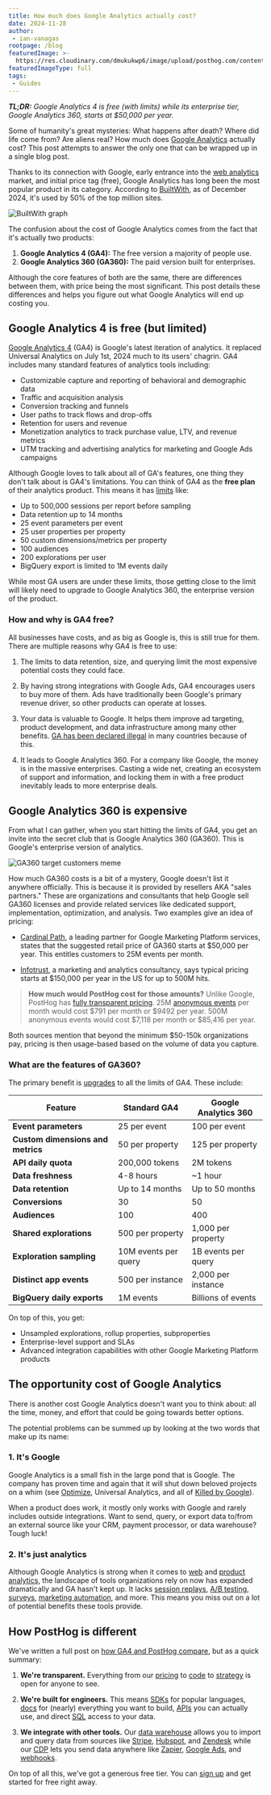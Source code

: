 ```yaml
---
title: How much does Google Analytics actually cost?
date: 2024-11-28
author:
 - ian-vanagas
rootpage: /blog
featuredImage: >-
  https://res.cloudinary.com/dmukukwp6/image/upload/posthog.com/contents/images/blog/posthog-vs-ga4/posthog-vs-ga4.jpeg
featuredImageType: full
tags:
 - Guides
---
```


_**TL;DR:** Google Analytics 4 is free (with limits) while its enterprise tier, Google Analytics 360, starts at $50,000 per year._

Some of humanity's great mysteries: What happens after death? Where did life come from? Are aliens real? How much does [Google Analytics](/blog/google-analytics-to-posthog) actually cost? This post attempts to answer the only one that can be wrapped up in a single blog post. 

Thanks to its connection with Google, early entrance into the [web analytics](/web-analytics) market, and initial price tag (free), Google Analytics has long been the most popular product in its category. According to [BuiltWith](https://trends.builtwith.com/analytics/Google-Analytics), as of December 2024, it's used by 50% of the top million sites.

![BuiltWith graph](https://res.cloudinary.com/dmukukwp6/image/upload/Clean_Shot_2024_11_29_at_10_42_08_d308dcfae1.png)

The confusion about the cost of Google Analytics comes from the fact that it's actually two products:

1. **Google Analytics 4 (GA4):** The free version a majority of people use.
2. **Google Analytics 360 (GA360):** The paid version built for enterprises.

Although the core features of both are the same, there are differences between them, with price being the most significant. This post details these differences and helps you figure out what Google Analytics will end up costing you.

## Google Analytics 4 is free (but limited)

[Google Analytics 4](/blog/posthog-vs-ga4) (GA4) is Google's latest iteration of analytics. It replaced Universal Analytics on July 1st, 2024 much to its users' chagrin. GA4 includes many standard features of analytics tools including:

- Customizable capture and reporting of behavioral and demographic data
- Traffic and acquisition analysis
- Conversion tracking and funnels
- User paths to track flows and drop-offs
- Retention for users and revenue
- Monetization analytics to track purchase value, LTV, and revenue metrics
- UTM tracking and advertising analytics for marketing and Google Ads campaigns

Although Google loves to talk about all of GA's features, one thing they don't talk about is GA4's limitations. You can think of GA4 as the **free plan** of their analytics product. This means it has [limits](https://support.google.com/analytics/answer/11202874?sjid=1063875790934107320-NC) like:

- Up to 500,000 sessions per report before sampling
- Data retention up to 14 months
- 25 event parameters per event
- 25 user properties per property
- 50 custom dimensions/metrics per property
- 100 audiences
- 200 explorations per user
- BigQuery export is limited to 1M events daily

While most GA users are under these limits, those getting close to the limit will likely need to upgrade to Google Analytics 360, the enterprise version of the product.

### How and why is GA4 free?

All businesses have costs, and as big as Google is, this is still true for them. There are multiple reasons why GA4 is free to use:

1. The limits to data retention, size, and querying limit the most expensive potential costs they could face.

2. By having strong integrations with Google Ads, GA4 encourages users to buy more of them. Ads have traditionally been Google's primary revenue driver, so other products can operate at losses.

3. Your data is valuable to Google. It helps them improve ad targeting, product development, and data infrastructure among many other benefits. [GA has been declared illegal](/blog/is-google-analytics-illegal-microsite) in many countries because of this.

4. It leads to Google Analytics 360. For a company like Google, the money is in the massive enterprises. Casting a wide net, creating an ecosystem of support and information, and locking them in with a free product inevitably leads to more enterprise deals.

## Google Analytics 360 is expensive

From what I can gather, when you start hitting the limits of GA4, you get an invite into the secret club that is Google Analytics 360 (GA360). This is Google's enterprise version of analytics.

![GA360 target customers meme](https://res.cloudinary.com/dmukukwp6/image/upload/image_ec753abf75.png)

How much GA360 costs is a bit of a mystery, Google doesn't list it anywhere officially. This is because it is provided by resellers AKA "sales partners." These are organizations and consultants that help Google sell GA360 licenses and provide related services like dedicated support, implementation, optimization, and analysis. Two examples give an idea of pricing:

- [Cardinal Path](https://www.cardinalpath.com/blog/ua-360-vs-ga4-360-pricing-model), a leading partner for Google Marketing Platform services, states that the suggested retail price of GA360 starts at $50,000 per year. This entitles customers to 25M events per month.

- [Infotrust](https://infotrust.com/wp-content/uploads/2018/10/google-analytics-adobe-analytics.pdf), a marketing and analytics consultancy, says typical pricing starts at $150,000 per year in the US for up to 500M hits.

> **How much would PostHog cost for those amounts?** Unlike Google, PostHog has [fully transparent pricing](/pricing). 25M [anonymous events](/docs/data/anonymous-vs-identified-events) per month would cost $791 per month or $9492 per year. 500M anonymous events would cost $7,118 per month or $85,416 per year.

Both sources mention that beyond the minimum $50-150k organizations pay, pricing is then usage-based based on the volume of data you capture. 

### What are the features of GA360?

The primary benefit is [upgrades](https://support.google.com/analytics/answer/11202874?sjid=1063875790934107320-NC) to all the limits of GA4. These include:

| **Feature** | **Standard GA4** | **Google Analytics 360** |
| --- | --- | --- |
| **Event parameters** | 25 per event | 100 per event |
| **Custom dimensions and metrics** | 50 per property | 125 per property |
| **API daily quota** | 200,000 tokens | 2M tokens |
| **Data freshness** | 4-8 hours | ~1 hour |
| **Data retention** | Up to 14 months | Up to 50 months |
| **Conversions** | 30 | 50 |
| **Audiences** | 100 | 400 |
| **Shared explorations** | 500 per property | 1,000 per property |
| **Exploration sampling** | 10M events per query | 1B events per query |
| **Distinct app events** | 500 per instance | 2,000 per instance |
| **BigQuery daily exports** | 1M events | Billions of events |

On top of this, you get:

- Unsampled explorations, rollup properties, subproperties
- Enterprise-level support and SLAs
- Advanced integration capabilities with other Google Marketing Platform products

## The opportunity cost of Google Analytics

There is another cost Google Analytics doesn't want you to think about: all the time, money, and effort that could be going towards better options.

The potential problems can be summed up by looking at the two words that make up its name:

### 1. It's Google

Google Analytics is a small fish in the large pond that is Google. The company has proven time and again that it will shut down beloved projects on a whim (see [Optimize](/blog/google-optimize-alternatives), Universal Analytics, and all of [Killed by Google](https://killedbygoogle.com/)). 

When a product does work, it mostly only works with Google and rarely includes outside integrations. Want to send, query, or export data to/from an external source like your CRM, payment processor, or data warehouse? Tough luck!

### 2. It's just analytics

Although Google Analytics is strong when it comes to [web](/web-analytics) and [product analytics](/product-analytics), the landscape of tools organizations rely on now has expanded dramatically and GA hasn't kept up. It lacks [session replays](/session-replay), [A/B testing](/experiments), [surveys](/surveys), [marketing automation](/cdp), and more. This means you miss out on a lot of potential benefits these tools provide.

## How PostHog is different

We've written a full post on [how GA4 and PostHog compare](/blog/posthog-vs-ga4), but as a quick summary:

1. **We're transparent.** Everything from our [pricing](/pricing) to [code](https://github.com/PostHog/posthog) to [strategy](/handbook) is open for anyone to see.

2. **We're built for engineers.** This means [SDKs](/docs/libraries) for popular languages, [docs](/docs) for (nearly) everything you want to build, [APIs](/docs/api) you can actually use, and direct [SQL](/docs/hogql) access to your data.

3. **We integrate with other tools.** Our [data warehouse](/docs/data-warehouse) allows you to import and query data from sources like [Stripe](/tutorials/stripe-reports), [Hubspot](/tutorials/hubspot-reports), and [Zendesk](/tutorials/zendesk-reports) while our [CDP](/docs/cdp) lets you send data anywhere like [Zapier](/docs/cdp/destinations/zapier), [Google Ads](/docs/cdp/destinations/google-ads), and [webhooks](/docs/cdp/destinations/webhook).

On top of all this, we've got a generous free tier. You can [sign up](https://us.posthog.com/signup) and get started for free right away. 
